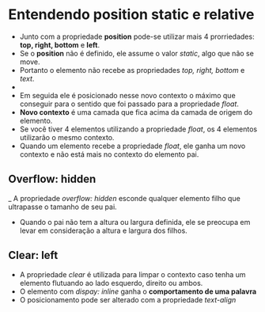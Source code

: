 # Entendendo position static e relative

- Junto com a propriedade **position** pode-se utilizar mais 4 prorriedades: **top, right, bottom** e **left**.
- Se o **position** não é definido, ele assume o valor *static*, algo que não se move.
- Portanto o elemento não recebe as propriedades *top, right, bottom* e *text*.
- 
- Em seguida ele é posicionado nesse novo contexto o máximo que conseguir para o sentido que foi passado para a propriedade *float*.
- **Novo contexto** é uma camada que fica acima da camada de origem do elemento.
- Se você tiver 4 elementos utilizando a propriedade *float*, os 4 elementos utilizarão o mesmo contexto.
- Quando um elemento recebe a propriedade *float*, ele ganha um novo contexto e não está mais no contexto do elemento pai.

## Overflow: hidden
_ A propriedade *overflow: hidden* esconde qualquer elemento filho que ultrapasse o tamanho de seu pai.
- Quando o pai não tem a altura ou largura definida, ele se preocupa em levar em consideração a altura e largura dos filhos.

## Clear: left
- A propriedade *clear* é utilizada para limpar o contexto caso tenha um elemento flutuando ao lado esquerdo, direito ou ambos.
- O elemento com *dispay: inline* ganha o **comportamento de uma palavra**
- O posicionamento pode ser alterado com a propriedade *text-align*